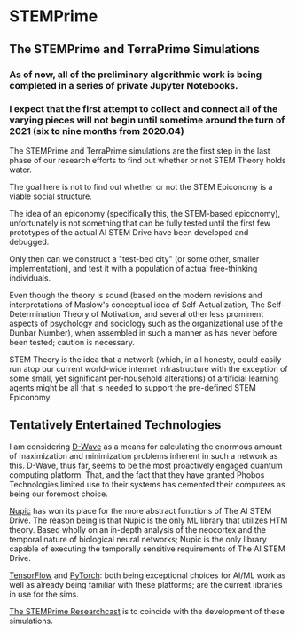 # STEMPrime
## The STEMPrime and TerraPrime Simulations


### As of now, all of the preliminary algorithmic work is being completed in a series of private Jupyter Notebooks.
### I expect that the first attempt to collect and connect all of the varying pieces will not begin until sometime around the turn of 2021 (six to nine months from 2020.04)


The STEMPrime and TerraPrime simulations are the first step in the last phase of our research efforts to find out
whether or not STEM Theory holds water.

The goal here is not to find out whether or not the STEM Epiconomy is a viable social structure.

The idea of an epiconomy (specifically this, the STEM-based epiconomy), unfortunately is not something that can be
fully tested until the first few prototypes of the actual AI STEM Drive have been developed and debugged.

Only then can we construct a "test-bed city" (or some other, smaller implementation), and test it with a population of
actual free-thinking individuals.

Even though the theory is sound (based on the modern revisions and interpretations of Maslow's conceptual idea of
Self-Actualization, The Self-Determination Theory of Motivation, and several other less prominent aspects of psychology
and sociology such as the organizational use of the Dunbar Number), when assembled in such a manner as has never before
been tested; caution is necessary.

STEM Theory is the idea that a network (which, in all honesty, could easily run atop our current world-wide internet
infrastructure with the exception of some small, yet significant per-household alterations) of artificial learning
agents might be all that is needed to support the pre-defined STEM Epiconomy.

## Tentatively Entertained Technologies

I am considering [D-Wave](https://dwavesys.com/) as a means for calculating the enormous amount of maximization and minimization problems
inherent in such a network as this. D-Wave, thus far, seems to be the most proactively engaged quantum computing 
platform. That, and the fact that they have granted Phobos Technologies limited use to their systems has cemented
their computers as being our foremost choice.

[Nupic](https://github.com/numenta/nupic) has won its place for the more abstract functions of The AI STEM Drive. 
The reason being is that Nupic is the only ML library that utilizes HTM theory. Based wholly on an in-depth analysis
of the neocortex and the temporal nature of biological neural networks; Nupic is the only library capable of executing
the temporally sensitive requirements of The AI STEM Drive.

[TensorFlow](https://www.tensorflow.org/) and [PyTorch](https://pytorch.org/): both being exceptional choices
for AI/ML work as well as already being familiar with these platforms; are the current libraries in use for the sims.

[The STEMPrime Researchcast](https://anchor.fm/stemprime/) is to coincide with the development of these simulations.
